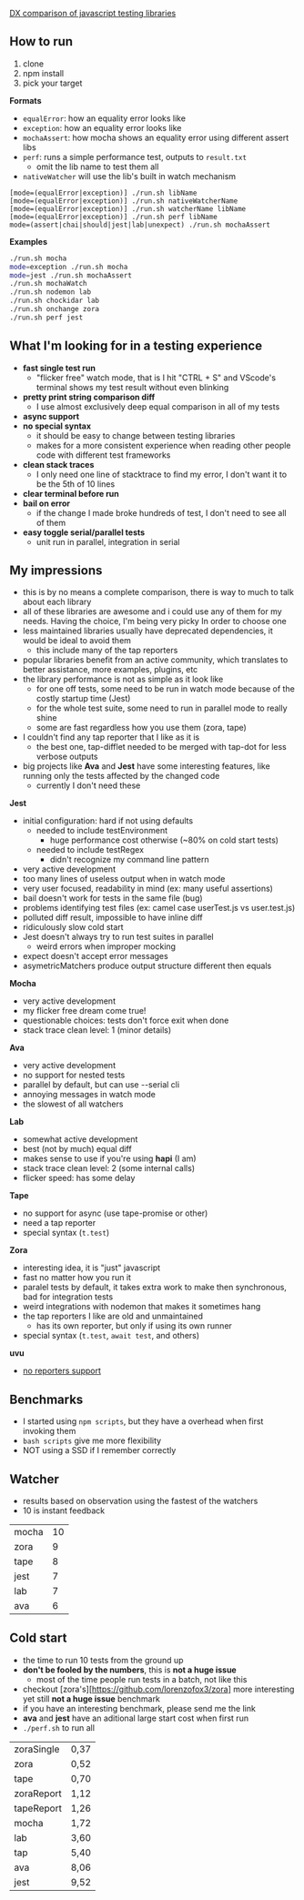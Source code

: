 [DX comparison of javascript testing libraries](https://dev.to/icetbr/developer-ux-comparison-of-javascript-testing-libraries-2b9n)

## How to run
1) clone
2) npm install
3) pick your target

**Formats**
- `equalError`: how an equality error looks like
- `exception`: how an equality error looks like
- `mochaAssert`: how mocha shows an equality error using different assert libs
- `perf`: runs a simple performance test, outputs to `result.txt`
  - omit the lib name to test them all
- `nativeWatcher` will use the lib's built in watch mechanism

```
[mode=(equalError|exception)] ./run.sh libName
[mode=(equalError|exception)] ./run.sh nativeWatcherName
[mode=(equalError|exception)] ./run.sh watcherName libName
[mode=(equalError|exception)] ./run.sh perf libName
mode=(assert|chai|should|jest|lab|unexpect) ./run.sh mochaAssert
```

**Examples**
```sh
./run.sh mocha
mode=exception ./run.sh mocha
mode=jest ./run.sh mochaAssert
./run.sh mochaWatch
./run.sh nodemon lab
./run.sh chockidar lab
./run.sh onchange zora
./run.sh perf jest
```

## What I'm looking for in a testing experience
- **fast single test run**
  - "flicker free" watch mode, that is I hit "CTRL + S" and VScode's terminal shows my test result without even blinking
- **pretty print string comparison diff**
  - I use almost exclusively deep equal comparison in all of my tests
- **async support**
- **no special syntax**
  - it should be easy to change between testing libraries
  - makes for a more consistent experience when reading other people code with different test frameworks
- **clean stack traces**
  - I only need one line of stacktrace to find my error, I don't want it to be the 5th of 10 lines
- **clear terminal before run**
- **bail on error**
  - if the change I made broke hundreds of test, I don't need to see all of them
- **easy toggle serial/parallel tests**
  - unit run in parallel, integration in serial


## My impressions
- this is by no means a complete comparison, there is way to much to talk about each library
- all of these libraries are awesome and i could use any of them for my needs. Having the choice, I'm being very picky In order to choose one
- less maintained libraries usually have deprecated dependencies, it would be ideal to avoid them
  - this include many of the tap reporters
- popular libraries benefit from an active community, which translates to better assistance, more examples, plugins, etc
- the library performance is not as simple as it look like
  - for one off tests, some need to be run in watch mode because of the costly startup time (Jest)
  - for the whole test suite, some need to run in parallel mode to really shine
  - some are fast regardless how you use them (zora, tape)
- I couldn't find any tap reporter that I like as it is
  - the best one, tap-difflet needed to be merged with tap-dot for less verbose outputs
- big projects like **Ava** and **Jest** have some interesting features, like running only the tests affected by the changed code
  - currently I don't need these

**Jest**
- initial configuration: hard if not using defaults
  - needed to include testEnvironment
    - huge performance cost otherwise (~80% on cold start tests)
  - needed to include testRegex
    - didn't recognize my command line pattern
- very active development
- too many lines of useless output when in watch mode
- very user focused, readability in mind (ex: many useful assertions)
- bail doesn't work for tests in the same file (bug)
- problems identifying test files (ex: camel case userTest.js vs user.test.js)
- polluted diff result, impossible to have inline diff
- ridiculously slow cold start
- Jest doesn't always try to run test suites in parallel
  - weird errors when improper mocking
- expect doesn't accept error messages
- asymetricMatchers produce output structure different then equals

**Mocha**
- very active development
- my flicker free dream come true!
- questionable choices: tests don't force exit when done
- stack trace clean level: 1 (minor details)

**Ava**
- very active development
- no support for nested tests
- parallel by default, but can use --serial cli
- annoying messages in watch mode
- the slowest of all watchers

**Lab**
- somewhat active development
- best (not by much) equal diff
- makes sense to use if you're using **hapi** (I am)
- stack trace clean level: 2 (some internal calls)
- flicker speed: has some delay

**Tape**
- no support for async (use tape-promise or other)
- need a tap reporter
- special syntax (`t.test`)

**Zora**
- interesting idea, it is "just" javascript
- fast no matter how you run it
- paralel tests by default, it takes extra work to make then synchronous, bad for integration tests
- weird integrations with nodemon that makes it sometimes hang
- the tap reporters I like are old and unmaintained
  - has its own reporter, but only if using its own runner
- special syntax (`t.test`, `await test`, and others)

**uvu**
- [no reporters support](https://github.com/lukeed/uvu/pull/107)

## Benchmarks
- I started using `npm scripts`, but they have a overhead when first invoking them
- `bash scripts` give me more flexibility
- NOT using a SSD if I remember correctly


## Watcher
- results based on observation using the fastest of the watchers
- 10 is instant feedback

|          |    |
|----------|----|
| mocha    | 10 |
| zora     |  9 |
| tape     |  8 |
| jest     |  7 |
| lab      |  7 |
| ava      |  6 |


## Cold start
- the time to run 10 tests from the ground up
- **don't be fooled by the numbers**, this is **not a huge issue**
  - most of the time people run tests in a batch, not like this
- checkout [zora's][https://github.com/lorenzofox3/zora] more interesting yet still **not a huge issue** benchmark
- if you have an interesting benchmark, please send me the link
- **ava** and **jest** have an aditional large start cost when first run
- `./perf.sh` to run all

|            |      |
|------------|------|
| zoraSingle | 0,37 |
| zora       | 0,52 |
| tape       | 0,70 |
| zoraReport | 1,12 |
| tapeReport | 1,26 |
| mocha      | 1,72 |
| lab        | 3,60 |
| tap        | 5,40 |
| ava        | 8,06 |
| jest       | 9,52 |